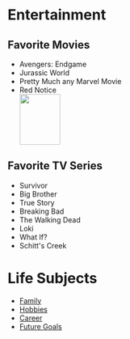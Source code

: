 <!DOCTYPE html>
<html>
<head>
<link rel="stylesheet" href="mystyle.css">
</head>
<body>
<h1>Entertainment</h1>
  <h2>Favorite Movies</h2>
  <ul>
  <li>Avengers: Endgame</li>
  <li>Jurassic World</li>
  <li>Pretty Much any Marvel Movie</li>
  <li>Red Notice</li>
    <img src="https://github.com/BYYYRRDD/Final-Project/issues/2#issue-1077318190.jpeg"width="80" 
     height="100" >
</ul>
  
   <h2>Favorite TV Series</h2>
  <ul>
  <li>Survivor</li>
  <li>Big Brother</li>
  <li>True Story</li>
  <li>Breaking Bad</li>
  <li>The Walking Dead</li>
  <li>Loki</li>
  <li>What If?</li>
  <li>Schitt's Creek</li>
</ul>
  
<html>
<body>

<h1>Life Subjects</h1>
  
<ul>
  <li><a href="Family.html">Family</a></li>
  <li><a href="Hobbies.html">Hobbies</a></li>
  <li><a href="Career.html">Career</a></li>
  <li><a href="FutureGoals.html">Future Goals</a></li>
</ul>
</body>
</html>

</body>
</html>
